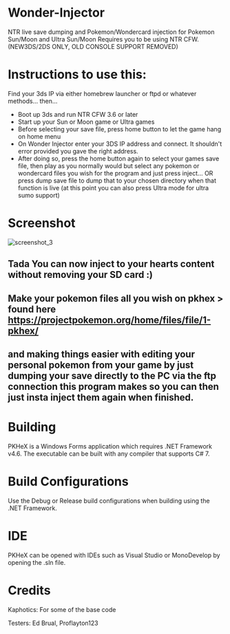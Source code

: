 # Wonder-Injector

NTR live save dumping and Pokemon/Wondercard injection for Pokemon Sun/Moon and Ultra Sun/Moon
Requires you to be using NTR CFW. (NEW3DS/2DS ONLY, OLD CONSOLE SUPPORT REMOVED)

# Instructions to use this:

Find your 3ds IP via either homebrew launcher or ftpd or whatever methods...
then...

- Boot up 3ds and run NTR CFW 3.6 or later
- Start up your Sun or Moon game or Ultra games
- Before selecting your save file, press home button to let the game hang on home menu
- On Wonder Injector enter your 3DS IP address and connect. It shouldn't error provided you gave the right address.
- After doing so, press the home button again to select your games save file, then play as you normally would but select any pokemon or wondercard files you wish for the program and just press inject... OR press dump save file to dump that to your chosen directory when that function is live (at this point you can also press Ultra mode for ultra sumo support)

# Screenshot

![screenshot_3](https://user-images.githubusercontent.com/19160117/33644598-aae97ea2-d9fa-11e7-968c-166687bf05f4.png)

## Tada You can now inject to your hearts content without removing your SD card :) 

## Make your pokemon files all you wish on pkhex > found here https://projectpokemon.org/home/files/file/1-pkhex/

## and making things easier with editing your personal pokemon from your game by just dumping your save directly to the PC via the ftp connection this program makes so you can then just insta inject them again when finished.

# Building

PKHeX is a Windows Forms application which requires .NET Framework v4.6.
The executable can be built with any compiler that supports C# 7.

# Build Configurations

Use the Debug or Release build configurations when building using the .NET Framework.

# IDE

PKHeX can be opened with IDEs such as Visual Studio or MonoDevelop by opening the .sln file.

# Credits

Kaphotics: For some of the base code

Testers: Ed Brual, Proflayton123
